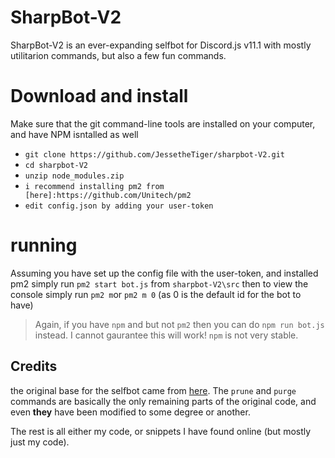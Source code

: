 # SharpBot-V2
SharpBot-V2 is an ever-expanding selfbot for Discord.js v11.1 with mostly utilitarion commands, but also a few fun commands.

# Download and install
Make sure that the git command-line tools are installed on your computer, and have NPM isntalled as well
- `git clone https://github.com/JessetheTiger/sharpbot-V2.git`
- `cd sharpbot-V2`
- `unzip node_modules.zip`
- `i recommend installing pm2 from [here]:https://github.com/Unitech/pm2`
- `edit config.json by adding your user-token`

# running
Assuming you have set up the config file with the user-token, and installed pm2 simply run `pm2 start bot.js` from `sharpbot-V2\src`
then to view the console simply run `pm2 m`or `pm2 m 0` (as 0 is the default id for the bot to have)

> Again, if you have `npm` and but not `pm2` then you can do `npm run bot.js` instead. I cannot gaurantee this will work! `npm` is not very stable.

## Credits
the original base for the selfbot came from [here](https://github.com/eslachance/djs-selfbot-v9). 
The `prune` and `purge` commands are basically the only remaining parts of the original code,
and even **they** have been modified to some degree or another. 

The rest is all either my code, or snippets I have found online (but mostly just my code).

